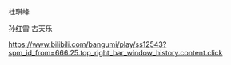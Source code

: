 杜琪峰

孙红雷
古天乐

https://www.bilibili.com/bangumi/play/ss12543?spm_id_from=666.25.top_right_bar_window_history.content.click


